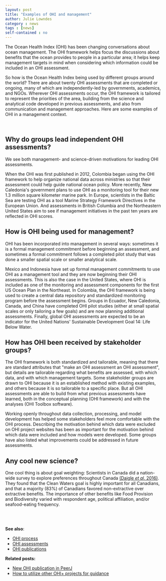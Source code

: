 ```yaml
---
layout: post
title: "Examples of OHI and management"
author: Julie Lowndes
category : news 
tags : [news]
self-contained : no
---
```


The Ocean Health Index (OHI) has been changing conversations about ocean management. The OHI framework helps focus the discussions about benefits that the ocean provides to people in a particular area; it helps keep management targets in mind when considering which information could be included in an OHI assessment.

So how is the Ocean Health Index being used by different groups around the world? There are about twenty OHI assessments that are completed or ongoing, many of which are independently-led by governments, academics, and NGOs. Wherever OHI assessments occur, the OHI framework is tailored to represent the priorities of the area, building from the science and analytical code developed in previous assessments, and also from communication and management approaches. Here are some examples of OHI in a management context. 

<br>


## Why do groups lead independent OHI assessments?

We see both management- and science-driven motivations for leading OHI assessments.  

When the OHI was first published in 2012, Colombia began using the OHI framework to help organize national data across ministries so that their assessment could help guide national ocean policy. More recently, New Caledonia's government plans to use OHI as a monitoring tool for their new 1.3 million square kilometer marine park. In Europe, scientists in the Baltic Sea are testing OHI as a tool Marine Strategy Framework Directives in the European Union. And assessments in British Columbia and the Northeastern United States aim to see if management initiatives in the past ten years are reflected in OHI scores.


## How is OHI being used for management?

OHI has been incorporated into management in several ways: sometimes it is a formal management commitment before beginning an assessment, and sometimes a formal commitment follows a completed pilot study that was done a smaller spatial scale or smaller analytical scale.   

Mexico and Indonesia have set up formal management commitments to use OHI as a management tool and they are now beginning their OHI assessments. This is also the case in the United States, where OHI is included as one of the monitoring and assessment components for the first US Ocean Plan in the Northeast. In Colombia, the OHI framework is being used to create a central data repository and standardized monitoring program before the assessment begins. Groups in Ecuador, New Caledonia, Canada, and China have completed OHI pilot studies (either at small spatial scales or only tailoring a few goals) and are now planning additional assessments. Finally, global OHI assessments are expected to be an indicator for the United Nations' Sustainable Development Goal 14: Life Below Water. 


## How has OHI been received by stakeholder groups?

The OHI framework is both standardized and tailorable, meaning that there are standard attributes that "make an OHI assessment an OHI assessment", but details are tailorable regarding what benefits are assessed, with which data, and with which management targets. Some stakeholder groups are drawn to OHI because it is an established method with existing examples, and others because it is so tailorable to a specific place. But all OHI assessments are able to build from what previous assessments have learned, both in the conceptual planning (OHI framework) and with the analyses (OHI Toolbox software).

Working openly throughout data collection, processing, and model development has helped some stakeholders feel more comfortable with the OHI process. Describing the motivation behind which data were excluded on OHI project websites has been as important for the motivation behind which data were included and how models were developed. Some groups have also listed what improvements could be addressed in future assessments.

## Any cool new science?

One cool thing is about goal weighting: Scientists in Canada did a nation-wide survey to explore preferences throughout Canada [(Daigle *et al*. 2016)](http://linkinghub.elsevier.com/retrieve/pii/S0308597X16303323). They found that the Clean Waters goal is highly important for all Canadians, and that a majority (83%) of Canadians favored non-extractive over extractive benefits. The importance of other benefits like Food Provision and Biodiversity varied with respondent age, political affiliation, and/or seafood-eating frequency. 


<br>
<br>

**See also**: 

- [OHI process](http://ohi-science.org/projects/ohi-process/)  
- [OHI assessments](http://ohi-science.org/projects/ohi-assessments/)
- [OHI publications](http://ohi-science.org/publications/)


**Related posts:** 

- [New OHI publication in PeerJ](http://ohi-science.org/news/new-ohi-publication-in-peerj)
- [How to utilize other OHI+ projects for guidance](http://ohi-science.org/news/how-to-use-other-OHI-assessments-for-guidance)


